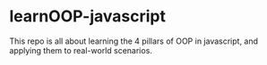 # learnOOP-javascript
This repo is all about learning the 4 pillars of OOP in javascript, and applying them to real-world scenarios.
